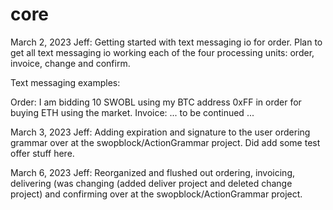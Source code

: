 # core

March 2, 2023 Jeff: Getting started with text messaging io for order. Plan to get all text messaging io working each of the four processing units: order, invoice, change and confirm.

Text messaging examples:

Order: I am bidding 10 SWOBL using my BTC address 0xFF in order for buying ETH using the market.
Invoice: ... to be continued ...

March 3, 2023 Jeff: Adding expiration and signature to the user ordering grammar over at the swopblock/ActionGrammar project. Did add some test offer stuff here.

March 6, 2023 Jeff: Reorganized and flushed out ordering, invoicing, delivering (was changing (added deliver project and deleted change project) and confirming over at the swopblock/ActionGrammar project.
